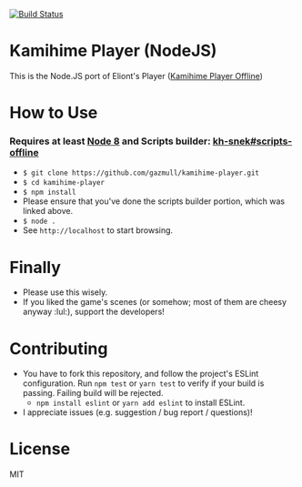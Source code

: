 [![Build Status](https://travis-ci.org/gazmull/kamihime-player.svg?branch=master)](https://travis-ci.org/gazmull/kamihime-player)
# Kamihime Player (NodeJS)

This is the Node.JS port of Eliont's Player ([Kamihime Player Offline](https://harem-battle.club/kamihime-project/3605-love-scenes-collecting.html))

# How to Use
### Requires at least [Node 8](https://nodejs.org) and Scripts builder: [kh-snek#scripts-offline](https://github.com/gazmull/kh-snek/tree/scripts-offline)
* `$ git clone https://github.com/gazmull/kamihime-player.git`
* `$ cd kamihime-player`
* `$ npm install`
* Please ensure that you've done the scripts builder portion, which was linked above.
* `$ node .`
* See `http://localhost` to start browsing.

# Finally
* Please use this wisely.
* If you liked the game's scenes (or somehow; most of them are cheesy anyway :lul:), support the developers!

# Contributing
* You have to fork this repository, and follow the project's ESLint configuration. Run `npm test` or `yarn test` to verify if your build is passing. Failing build will be rejected.
  * `npm install eslint` or `yarn add eslint` to install ESLint.
* I appreciate issues (e.g. suggestion / bug report / questions)!

# License
  MIT
